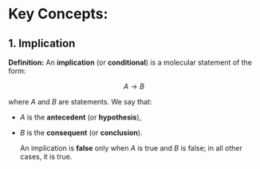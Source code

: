 # Key Concepts:

## 1. Implication

**Definition:** An **implication** (or **conditional**) is a molecular statement of the form:

$$ A \rightarrow B $$

where $A$ and $B$ are statements. We say that:

- $A$ is the **antecedent** (or **hypothesis**),
- $B$ is the **consequent** (or **conclusion**).

    An implication is **false** only when $A$ is true and $B$ is false; in all other cases, it is true.

